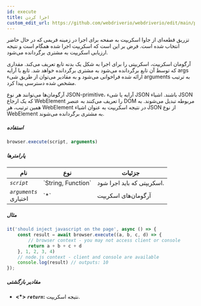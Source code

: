 ```yaml
---
id: execute
title: اجرا کردن
custom_edit_url: https://github.com/webdriverio/webdriverio/edit/main/packages/webdriverio/src/commands/browser/execute.ts
---
```


تزریق قطعه‌ای از جاوا اسکریپت به صفحه برای اجرا در زمینه فریمی که در حال حاضر انتخاب شده است.
فرض بر این است که اسکریپت اجرا شده همگام است و نتیجه ارزیابی اسکریپت به مشتری برگردانده می‌شود.

آرگومان اسکریپت، اسکریپتی را برای اجرا به شکل یک بدنه تابع تعریف می‌کند. مقداری که توسط
آن تابع برگردانده می‌شود به مشتری برگردانده خواهد شد. تابع با آرایه args ارائه شده فراخوانی می‌شود
و به مقادیر می‌توان از طریق شیء arguments به ترتیب مشخص شده دسترسی پیدا کرد.

آرگومان‌ها می‌توانند هر نوع JSON-primitive، آرایه یا شیء JSON باشند. اشیاء JSON که یک ارجاع WebElement را
تعریف می‌کنند به عنصر DOM مربوطه تبدیل می‌شوند. به همین ترتیب، هر WebElement در نتیجه اسکریپت
به عنوان اشیاء JSON از نوع WebElement به مشتری برگردانده می‌شوند.

##### استفاده

```js
browser.execute(script, arguments)
```

##### پارامترها

<table>
  <thead>
    <tr>
      <th>نام</th><th>نوع</th><th>جزئیات</th>
    </tr>
  </thead>
  <tbody>
    <tr>
      <td><code><var>script</var></code></td>
      <td>`String, Function`</td>
      <td>اسکریپتی که باید اجرا شود.</td>
    </tr>
    <tr>
      <td><code><var>arguments</var></code><br /><span className="label labelWarning">اختیاری</span></td>
      <td>`*`</td>
      <td>آرگومان‌های اسکریپت</td>
    </tr>
  </tbody>
</table>

##### مثال

```js title="execute.js"
it('should inject javascript on the page', async () => {
    const result = await browser.execute((a, b, c, d) => {
        // browser context - you may not access client or console
        return a + b + c + d
    }, 1, 2, 3, 4)
    // node.js context - client and console are available
    console.log(result) // outputs: 10
});
```

##### مقادیر بازگشتی

- **&lt;*&gt;**
            **<code><var>return</var></code>:**              نتیجه اسکریپت.